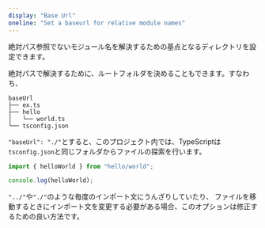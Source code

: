 ```yaml
---
display: "Base Url"
oneline: "Set a baseurl for relative module names"
---
```


絶対パス参照でないモジュール名を解決するための基点となるディレクトリを設定できます。

絶対パスで解決するために、ルートフォルダを決めることもできます。すなわち、

```
baseUrl
├── ex.ts
├── hello
│   └── world.ts
└── tsconfig.json
```

`"baseUrl": "./"`とすると、このプロジェクト内では、TypeScriptは`tsconfig.json`と同じフォルダからファイルの探索を行います。

```ts
import { helloWorld } from "hello/world";

console.log(helloWorld);
```

`"../"`や`"./"`のような毎度のインポート文にうんざりしていたり、
ファイルを移動するときにインポート文を変更する必要がある場合、このオプションは修正するための良い方法です。
